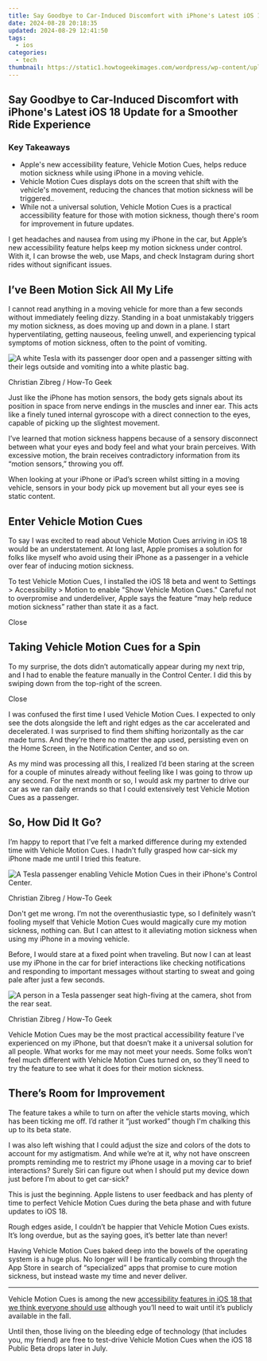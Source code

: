 ```yaml
---
title: Say Goodbye to Car-Induced Discomfort with iPhone's Latest iOS 18 Update for a Smoother Ride Experience
date: 2024-08-28 20:18:35
updated: 2024-08-29 12:41:50
tags:
  - ios
categories:
  - tech
thumbnail: https://static1.howtogeekimages.com/wordpress/wp-content/uploads/2024/07/iphone-car-vehicle-motion-cues-accessibility-featured.jpg
---
```


## Say Goodbye to Car-Induced Discomfort with iPhone's Latest iOS 18 Update for a Smoother Ride Experience

### Key Takeaways

* Apple's new accessibility feature, Vehicle Motion Cues, helps reduce motion sickness while using iPhone in a moving vehicle.
* Vehicle Motion Cues displays dots on the screen that shift with the vehicle's movement, reducing the chances that motion sickness will be triggered..
* While not a universal solution, Vehicle Motion Cues is a practical accessibility feature for those with motion sickness, though there's room for improvement in future updates.

 I get headaches and nausea from using my iPhone in the car, but Apple’s new accessibility feature helps keep my motion sickness under control. With it, I can browse the web, use Maps, and check Instagram during short rides without significant issues.

##  I’ve Been Motion Sick All My Life

 I cannot read anything in a moving vehicle for more than a few seconds without immediately feeling dizzy. Standing in a boat unmistakably triggers my motion sickness, as does moving up and down in a plane. I start hyperventilating, getting nauseous, feeling unwell, and experiencing typical symptoms of motion sickness, often to the point of vomiting.

![A white Tesla with its passenger door open and a passenger sitting with their legs outside and vomiting into a white plastic bag.](https://static1.howtogeekimages.com/wordpress/wp-content/uploads/2024/07/tesla-passenger-throwing-up-1.jpg) 

Christian Zibreg / How-To Geek

 Just like the iPhone has motion sensors, the body gets signals about its position in space from nerve endings in the muscles and inner ear. This acts like a finely tuned internal gyroscope with a direct connection to the eyes, capable of picking up the slightest movement.

 I’ve learned that motion sickness happens because of a sensory disconnect between what your eyes and body feel and what your brain perceives. With excessive motion, the brain receives contradictory information from its “motion sensors,” throwing you off.

 When looking at your iPhone or iPad’s screen whilst sitting in a moving vehicle, sensors in your body pick up movement but all your eyes see is static content.

##  Enter Vehicle Motion Cues

 To say I was excited to read about Vehicle Motion Cues arriving in iOS 18 would be an understatement. At long last, Apple promises a solution for folks like myself who avoid using their iPhone as a passenger in a vehicle over fear of inducing motion sickness.

 To test Vehicle Motion Cues, I installed the iOS 18 beta and went to Settings > Accessibility > Motion to enable "Show Vehicle Motion Cues." Careful not to overpromise and underdeliver, Apple says the feature “may help reduce motion sickness” rather than state it as a fact.

Close 

##  Taking Vehicle Motion Cues for a Spin

 To my surprise, the dots didn’t automatically appear during my next trip, and I had to enable the feature manually in the Control Center. I did this by swiping down from the top-right of the screen.

Close 

 I was confused the first time I used Vehicle Motion Cues. I expected to only see the dots alongside the left and right edges as the car accelerated and decelerated. I was surprised to find them shifting horizontally as the car made turns. And they’re there no matter the app used, persisting even on the Home Screen, in the Notification Center, and so on.

 As my mind was processing all this, I realized I’d been staring at the screen for a couple of minutes already without feeling like I was going to throw up any second. For the next month or so, I would ask my partner to drive our car as we ran daily errands so that I could extensively test Vehicle Motion Cues as a passenger.

##  So, How Did It Go?

 I’m happy to report that I’ve felt a marked difference during my extended time with Vehicle Motion Cues. I hadn't fully grasped how car-sick my iPhone made me until I tried this feature.

![A Tesla passenger enabling Vehicle Motion Cues in their iPhone's Control Center.](https://static1.howtogeekimages.com/wordpress/wp-content/uploads/2024/07/tesla-passenger-seat-iphone-control-center-vehicle-motion-cues-behind-shoulders-view-1.jpg) 

Christian Zibreg / How-To Geek

 Don't get me wrong. I’m not the overenthusiastic type, so I definitely wasn’t fooling myself that Vehicle Motion Cues would magically cure my motion sickness, nothing can. But I can attest to it alleviating motion sickness when using my iPhone in a moving vehicle.

 Before, I would stare at a fixed point when traveling. But now I can at least use my iPhone in the car for brief interactions like checking notifications and responding to important messages without starting to sweat and going pale after just a few seconds.

![A person in a Tesla passenger seat high-fiving at the camera, shot from the rear seat.](https://static1.howtogeekimages.com/wordpress/wp-content/uploads/2024/07/tesla-passenger-seat-high-five-hand-gesture-1.jpg) 

Christian Zibreg / How-To Geek

 Vehicle Motion Cues may be the most practical accessibility feature I've experienced on my iPhone, but that doesn’t make it a universal solution for all people. What works for me may not meet your needs. Some folks won’t feel much different with Vehicle Motion Cues turned on, so they’ll need to try the feature to see what it does for their motion sickness.

##  There’s Room for Improvement

 The feature takes a while to turn on after the vehicle starts moving, which has been ticking me off. I’d rather it “just worked” though I'm chalking this up to its beta state.

 I was also left wishing that I could adjust the size and colors of the dots to account for my astigmatism. And while we’re at it, why not have onscreen prompts reminding me to restrict my iPhone usage in a moving car to brief interactions? Surely Siri can figure out when I should put my device down just before I’m about to get car-sick?

 This is just the beginning. Apple listens to user feedback and has plenty of time to perfect Vehicle Motion Cues during the beta phase and with future updates to iOS 18.

 Rough edges aside, I couldn’t be happier that Vehicle Motion Cues exists. It’s long overdue, but as the saying goes, it’s better late than never!

 Having Vehicle Motion Cues baked deep into the bowels of the operating system is a huge plus. No longer will I be frantically combing through the App Store in search of “specialized” apps that promise to cure motion sickness, but instead waste my time and never deliver.

---

 Vehicle Motion Cues is among the new [accessibility features in iOS 18 that we think everyone should use](https://program-issues.techidaily.com/solutions-for-stable-play-addressing-the-call-of-duty-mobile-warzone-20-pc-edition-freezing-issues/) although you’ll need to wait until it’s publicly available in the fall.

 Until then, those living on the bleeding edge of technology (that includes you, my friend) are free to test-drive Vehicle Motion Cues when the iOS 18 Public Beta drops later in July.

<ins class="adsbygoogle"
     style="display:block"
     data-ad-format="autorelaxed"
     data-ad-client="ca-pub-7571918770474297"
     data-ad-slot="1223367746"></ins>



<ins class="adsbygoogle"
     style="display:block"
     data-ad-client="ca-pub-7571918770474297"
     data-ad-slot="8358498916"
     data-ad-format="auto"
     data-full-width-responsive="true"></ins>
